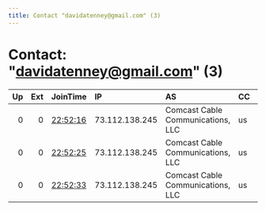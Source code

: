 ```yaml
---
title: Contact "davidatenney@gmail.com" (3)
---
```


# Contact: "davidatenney@gmail.com" (3)

|   Up |   Ext | JoinTime                                                                                            | IP             | AS                                | CC   |   ORp |   Dirp | OS    | Version   | Nickname   |   eFamMembers |
|-----:|------:|:----------------------------------------------------------------------------------------------------|:---------------|:----------------------------------|:-----|------:|-------:|:------|:----------|:-----------|--------------:|
|    0 |     0 | [22:52:16](https://metrics.torproject.org/rs.html#details/E5F2150A7C6F788FB64731A126FB9874F1E7CCBE) | 73.112.138.245 | Comcast Cable Communications, LLC | us   |  9090 |      0 | Linux | 0.3.5.14  | vlilwormp3 |             4 |
|    0 |     0 | [22:52:25](https://metrics.torproject.org/rs.html#details/59BF838204FB782B4B7518EEE602CBABA344683A) | 73.112.138.245 | Comcast Cable Communications, LLC | us   |  9090 |      0 | Linux | 0.3.5.14  | vlilwormp2 |             4 |
|    0 |     0 | [22:52:33](https://metrics.torproject.org/rs.html#details/350D2BEB628432AE21F127EC46078D4EEDB10CD8) | 73.112.138.245 | Comcast Cable Communications, LLC | us   |  9090 |      0 | Linux | 0.3.5.14  | vlilwormp4 |             4 |
